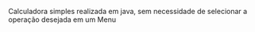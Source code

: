 Calculadora simples realizada em java, sem necessidade de selecionar a operação desejada em um Menu
